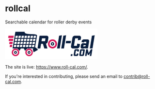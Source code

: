 # rollcal
Searchable calendar for roller derby events

![Roll-Cal logo](web/src/images/header-logo.png)

The site is live: https://www.roll-cal.com/.

If you're interested in contributing, please send an email to contrib@roll-cal.com.
